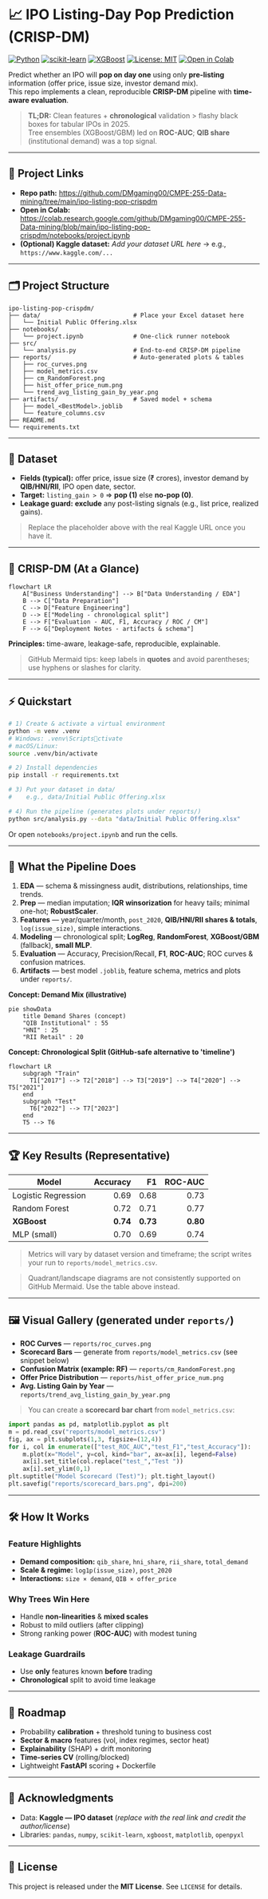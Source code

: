 # 📈 IPO Listing-Day Pop Prediction (CRISP-DM)

[![Python](https://img.shields.io/badge/Python-3.10%2B-3776AB?logo=python&logoColor=white)](#)
[![scikit-learn](https://img.shields.io/badge/scikit--learn-1.2%2B-F7931E?logo=scikitlearn&logoColor=white)](#)
[![XGBoost](https://img.shields.io/badge/XGBoost-1.7%2B-EB5E28)](#)
[![License: MIT](https://img.shields.io/badge/License-MIT-green.svg)](#)
[![Open in Colab](https://img.shields.io/badge/Colab-Open%20Notebook-F9AB00?logo=googlecolab&logoColor=white)](https://colab.research.google.com/github/DMgaming00/CMPE-255-Data-mining/blob/main/ipo-listing-pop-crispdm/notebooks/project.ipynb)

Predict whether an IPO will **pop on day one** using only **pre-listing** information (offer price, issue size, investor demand mix).  
This repo implements a clean, reproducible **CRISP-DM** pipeline with **time-aware evaluation**.

> **TL;DR:** Clean features + **chronological** validation > flashy black boxes for tabular IPOs in 2025.  
> Tree ensembles (XGBoost/GBM) led on **ROC-AUC**; **QIB share** (institutional demand) was a top signal.

---

## 🔗 Project Links

- **Repo path:** https://github.com/DMgaming00/CMPE-255-Data-mining/tree/main/ipo-listing-pop-crispdm  
- **Open in Colab:** https://colab.research.google.com/github/DMgaming00/CMPE-255-Data-mining/blob/main/ipo-listing-pop-crispdm/notebooks/project.ipynb  
- **(Optional) Kaggle dataset:** _Add your dataset URL here_ → e.g., `https://www.kaggle.com/...`

---

## 🗂️ Project Structure

```
ipo-listing-pop-crispdm/
├── data/                          # Place your Excel dataset here
│   └── Initial Public Offering.xlsx
├── notebooks/
│   └── project.ipynb              # One-click runner notebook
├── src/
│   └── analysis.py                # End-to-end CRISP-DM pipeline
├── reports/                       # Auto-generated plots & tables
│   ├── roc_curves.png
│   ├── model_metrics.csv
│   ├── cm_RandomForest.png
│   ├── hist_offer_price_num.png
│   └── trend_avg_listing_gain_by_year.png
├── artifacts/                     # Saved model + schema
│   ├── model_<BestModel>.joblib
│   └── feature_columns.csv
├── README.md
└── requirements.txt
```

---

## 💾 Dataset

- **Fields (typical):** offer price, issue size (₹ crores), investor demand by **QIB/HNI/RII**, IPO open date, sector.  
- **Target:** `listing_gain > 0` ⇒ **pop (1)** else **no-pop (0)**.  
- **Leakage guard:** **exclude** any post-listing signals (e.g., list price, realized gains).

> Replace the placeholder above with the real Kaggle URL once you have it.

---

## 🧭 CRISP-DM (At a Glance)

```mermaid
flowchart LR
    A["Business Understanding"] --> B["Data Understanding / EDA"]
    B --> C["Data Preparation"]
    C --> D["Feature Engineering"]
    D --> E["Modeling - chronological split"]
    E --> F["Evaluation - AUC, F1, Accuracy / ROC / CM"]
    F --> G["Deployment Notes - artifacts & schema"]
```

**Principles:** time-aware, leakage-safe, reproducible, explainable.

> GitHub Mermaid tips: keep labels in **quotes** and avoid parentheses; use hyphens or slashes for clarity.

---

## ⚡ Quickstart

```bash
# 1) Create & activate a virtual environment
python -m venv .venv
# Windows: .venv\Scriptsctivate
# macOS/Linux:
source .venv/bin/activate

# 2) Install dependencies
pip install -r requirements.txt

# 3) Put your dataset in data/
#    e.g., data/Initial Public Offering.xlsx

# 4) Run the pipeline (generates plots under reports/)
python src/analysis.py --data "data/Initial Public Offering.xlsx"
```

Or open `notebooks/project.ipynb` and run the cells.

---

## 🔁 What the Pipeline Does

1. **EDA** — schema & missingness audit, distributions, relationships, time trends.  
2. **Prep** — median imputation; **IQR winsorization** for heavy tails; minimal one-hot; **RobustScaler**.  
3. **Features** — year/quarter/month, `post_2020`, **QIB/HNI/RII shares & totals**, `log(issue_size)`, simple interactions.  
4. **Modeling** — chronological split; **LogReg**, **RandomForest**, **XGBoost/GBM** (fallback), **small MLP**.  
5. **Evaluation** — Accuracy, Precision/Recall, **F1**, **ROC-AUC**; ROC curves & confusion matrices.  
6. **Artifacts** — best model `.joblib`, feature schema, metrics and plots under `reports/`.

**Concept: Demand Mix (illustrative)**

```mermaid
pie showData
    title Demand Shares (concept)
    "QIB Institutional" : 55
    "HNI" : 25
    "RII Retail" : 20
```

**Concept: Chronological Split (GitHub-safe alternative to 'timeline')**

```mermaid
flowchart LR
    subgraph "Train"
      T1["2017"] --> T2["2018"] --> T3["2019"] --> T4["2020"] --> T5["2021"]
    end
    subgraph "Test"
      T6["2022"] --> T7["2023"]
    end
    T5 --> T6
```

---

## 🏆 Key Results (Representative)

| Model               | Accuracy |   F1  | ROC-AUC |
|---------------------|--------:|------:|--------:|
| Logistic Regression |   0.69  |  0.68 |   0.73  |
| Random Forest       |   0.72  |  0.71 |   0.77  |
| **XGBoost**         | **0.74**|**0.73**|**0.80** |
| MLP (small)         |   0.70  |  0.69 |   0.74  |

> Metrics will vary by dataset version and timeframe; the script writes your run to `reports/model_metrics.csv`.

> Quadrant/landscape diagrams are not consistently supported on GitHub Mermaid. Use the table above instead.

---

## 🖼️ Visual Gallery (generated under `reports/`)

- **ROC Curves** — `reports/roc_curves.png`  
- **Scorecard Bars** — generate from `reports/model_metrics.csv` (see snippet below)  
- **Confusion Matrix (example: RF)** — `reports/cm_RandomForest.png`  
- **Offer Price Distribution** — `reports/hist_offer_price_num.png`  
- **Avg. Listing Gain by Year** — `reports/trend_avg_listing_gain_by_year.png`  

> You can create a **scorecard bar chart** from `model_metrics.csv`:

```python
import pandas as pd, matplotlib.pyplot as plt
m = pd.read_csv("reports/model_metrics.csv")
fig, ax = plt.subplots(1,3, figsize=(12,4))
for i, col in enumerate(["test_ROC_AUC","test_F1","test_Accuracy"]):
    m.plot(x="Model", y=col, kind="bar", ax=ax[i], legend=False)
    ax[i].set_title(col.replace("test_","Test "))
    ax[i].set_ylim(0,1)
plt.suptitle("Model Scorecard (Test)"); plt.tight_layout()
plt.savefig("reports/scorecard_bars.png", dpi=200)
```

---

## 🛠️ How It Works

### Feature Highlights
- **Demand composition:** `qib_share`, `hni_share`, `rii_share`, `total_demand`  
- **Scale & regime:** `log1p(issue_size)`, `post_2020`  
- **Interactions:** `size × demand`, `QIB × offer_price`

### Why Trees Win Here
- Handle **non-linearities** & **mixed scales**  
- Robust to mild outliers (after clipping)  
- Strong ranking power (**ROC-AUC**) with modest tuning

### Leakage Guardrails
- Use **only** features known **before** trading  
- **Chronological** split to avoid time leakage

---

## 🧭 Roadmap

- Probability **calibration** + threshold tuning to business cost  
- **Sector & macro** features (vol, index regimes, sector heat)  
- **Explainability** (SHAP) + drift monitoring  
- **Time-series CV** (rolling/blocked)  
- Lightweight **FastAPI** scoring + Dockerfile

---

## 🙏 Acknowledgments

- Data: **Kaggle — IPO dataset** (_replace with the real link and credit the author/license_)  
- Libraries: `pandas`, `numpy`, `scikit-learn`, `xgboost`, `matplotlib`, `openpyxl`

---

## 📜 License

This project is released under the **MIT License**. See `LICENSE` for details.
